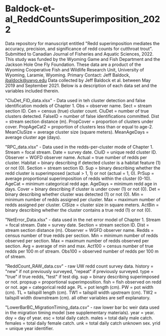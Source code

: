# Baldock-et-al_ReddCountsSuperimposition_2022
Data repository for manuscript entitled "Redd superimposition mediates the accuracy, precision, and significance of redd counts for cutthroat trout". Submitted to Canadian Journal of Fisheries and Aquatic Sciences, 2022. This study was funded by the Wyoming Game and Fish Department and the Jackson Hole One Fly Foundation. These data are a product of the Wyoming Cooperative Fish and Wildlife Research Unit, University of Wyoming, Laramie, Wyoming. Primary Contact: Jeff Baldock, jbaldock@uwyo.edu Data collected by Jeff Baldock et al. between May 2019 and September 2021. Below is a description of each data set and the variables included therein.

"CluDet_FID_data.xlsx" - Data used in teh cluster detection and false identification models of Chapter 1. Obs = observer name. Sect = stream section ID. Cen = census (true) cluster count. CluDet = number of true clusters detected. FalseID = number of false identifications committed. Dist = stream section distance (m). PropCover = proportion of clusters under cover. PropAgeCat2 = proportion of clusters less than or equal to age-2. MeanCluSize = average cluster size (square meters). MeanAgeDays = average cluster age (days).

"RPC_data.xlsx" - Data used in the redds-per-cluster mode of Chapter 1. Stream = focal stream. Date = survey date. CluID = unique redd cluster ID. Observer = WGFD observer name. Actual = true number of redds per cluster. Habitat = binary describing if detected cluster is a habitat feature (1) or not (0). Section = stream section ID. Sup = binary describing whether the redd cluster is superimposed (actual > 1, 1) or not (actual = 1, 0). PrSup = average proportional superimposition of redds within the cluster (0-10). AgeCat = minimum categorical redd age. AgeDays = minimum redd age in days. Cover = binary describing if cluster is under cover (1) or not (0). Det = binary describing whether cluster was detected (1) or not (0). Min = minimum number of redds assigned per cluster. Max = maximum number of redds assigned per cluster. ClSize = cluster size in square meters. ActBin = binary describing whether the cluster contains a true redd (1) or not (0).

"NetError_Data.xlsx" - data used in the net error model of Chapter 1. Stream = focal stream. Date = survey date. Section = stream section ID. Dist = stream section distance (m). Observer = WGFD observer name. Redds = census number of true redds per section. Min = minimum number of redds observed per section. Max = maximum number of redds observed per section. Avg = average of min and max. Act100 = census number of true redds per 100 m of stream. Obs100 = observed number of redds per 100 m of stream.

"ReddCount_RAW_data.csv" - raw UW redd count survey data. history = "new" if not previously surveyed, "repeat" if previously surveyed. type = "true" if true redds, "test" if test dig. sup = binary describing superimposed or not. propsup = proportional superimposition. fish = fish observed on redd or not. age = categorical redd age. PL = pot length (cm). PW = pot width (cm). TL = tailspill length (cm). TW1 = tailspill width upstream (cm). TW2 = tailspill width downstream (cm). all other variables are self explanatory.

"LowerBarBC_MigrationTiming_data.csv" - raw lower bar bc weir data used in the migration timing model (see supplementary materials). year = year. doy = day of year. esc = total daily catch. males = total daily male catch. females = total daily female catch. unk = total daily catch unknown sex. yrid = unique year identifier.
